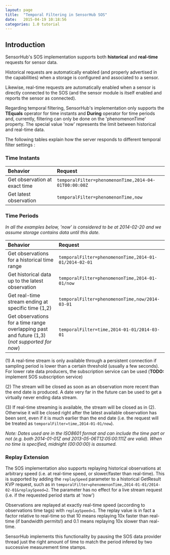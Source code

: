 ```yaml
---
layout: page
title:  "Temporal Filtering in SensorHub SOS"
date:   2015-04-19 10:18:56
categories: 1.0 tutorial
---
```



## Introduction

SensorHub's SOS implementation supports both **historical** and **real-time** requests for sensor data.

Historical requests are automatically enabled (and properly advertised in the capabilities) when a storage is configured and associated to a sensor.

Likewise, real-time requests are automatically enabled when a sensor is directly connected to the SOS (and the sensor module is itself enabled and reports the sensor as connected).

Regarding temporal filtering, SensorHub's implementation only supports the **TEquals** operator for time instants and **During** operator for time periods and, currently, filtering can only be done on the 'phenomenonTime' property. The special value 'now' represents the limit between historical and real-time data.

The following tables explain how the server responds to different temporal filter settings :


### Time Instants
| **Behavior** | **Request** |
|:-------------|:------------|
| Get observation at exact time | `temporalFilter=phenomenonTime,2014-04-01T00:00:00Z` |
| Get latest observation        | `temporalFilter=phenomenonTime,now`                  |


### Time Periods
*In all the examples below, 'now' is considered to be at 2014-02-20 and we assume storage contains data until this date.*

| **Behavior** | **Request** |
|:-------------|:------------|
| Get observations for a historical time range      | `temporalFilter=phenomenonTime,2014-01-01/2014-02-01` |
| Get historical data up to the latest observation  | `temporalFilter=phenomenonTime,2014-01-01/now`        |
| Get real-time stream ending at specific time (1,2)  | `temporalFilter=phenomenonTime,now/2014-03-01`      |
| Get observations for a time range overlapping past and future (1,3) (*not supported for now*) | `temporalFilter=time,2014-01-01/2014-03-01` |

(1) A real-time stream is only available through a persistent connection if sampling period is lower than a certain threshold (usually a few seconds). For lower rate data producers, the subscription service can be used (**TODO:** implement SOS subscription service)

(2) The stream will be closed as soon as an observation more recent than the end date is produced. A date very far in the future can be used to get a virtually never ending data stream.

(3) If real-time streaming is available, the stream will be closed as in (2). Otherwise it will be closed right after the latest available observation has been sent, even if it is much earlier than the end date (i.e. the request will be treated as `temporalFilter=time,2014-01-01/now`).

*Note: Dates used are in the ISO8601 format and can include the time part or not (e.g. both 2014-01-01Z and 2013-05-06T12:05:00.111Z are valid). When no time is specified, midnight (00:00:00) is assumed.*

### Replay Extension
The SOS implementation also supports replaying historical observations at arbitrary speed (i.e. at real-time speed, or slower/faster than real-time). This is supported by adding the `replaySpeed` parameter to a historical GetResult KVP request, such as in `temporalFilter=phenomenonTime,2014-01-01/2014-02-01&replaySpeed=2`. The parameter has no effect for a live stream request (i.e. if the requested period starts at 'now')

Observations are replayed at exactly real-time speed (according to observations time tags) with `replaySpeed=1`. The replay value is in fact a factor relative to real-time so that 10 means replaying 10x faster than real-time (if bandwidth permits!) and 0.1 means replaying 10x slower than real-time.

SensorHub implements this functionality by pausing the SOS data provider thread just the right amount of time to match the period infered by two successive measurement time stamps.
